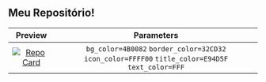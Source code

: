 ## Meu Repositório!

| Preview | Parameters |
|:-------:|:----------:|
| [![Repo Card](https://github-readme-stats.vercel.app/api/pin/?username=digitalinnovationone&repo=roadmaps&bg_color=4B0082&border_color=32CD32&show_icons=true&icon_color=FFFF00&title_color=E94D5F&text_color=FFF)](https://github.com/digitalinnovationone/roadmaps)| `bg_color=4B0082` `border_color=32CD32` `icon_color=FFFF00` `title_color=E94D5F` `text_color=FFF`|



